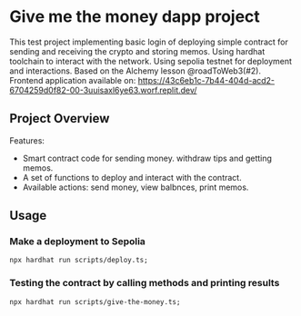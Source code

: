 # Give me the money dapp project

This test project implementing basic login of deploying simple contract for sending and receiving the crypto and storing memos. Using hardhat toolchain to interact with the network. Using sepolia testnet for deployment and interactions. Based on the Alchemy lesson @roadToWeb3(#2). Frontend application available on: https://43c6eb1c-7b44-404d-acd2-6704259d0f82-00-3uuisaxl6ye63.worf.replit.dev/

## Project Overview

Features:

- Smart contract code for sending money. withdraw tips and getting memos.
- A set of functions to deploy and interact with the contract.
- Available actions: send money, view balbnces, print memos.

## Usage

### Make a deployment to Sepolia

```shell
npx hardhat run scripts/deploy.ts;
```

### Testing the contract by calling methods and printing results

```shell
npx hardhat run scripts/give-the-money.ts;
```
